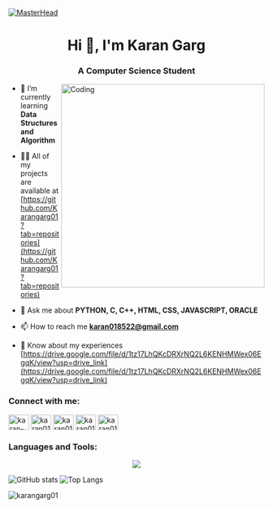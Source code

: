 [![MasterHead](https://user-images.githubusercontent.com/35267447/206916906-9bfb66d9-c419-44c2-908a-4885e610425f.gif)](https://rishavchanda.io)
<h1 align="center">Hi 👋, I'm Karan Garg</h1>
<h3 align="center">A Computer Science Student</h3>


<img align="right" alt="Coding" width="400" src="https://i.pinimg.com/originals/54/e3/7d/54e37d8074ebcde1d96c77d7b2a7f310.gif">

- 🌱 I’m currently learning **Data Structures and Algorithm**

- 👨‍💻 All of my projects are available at [https://github.com/Karangarg01?tab=repositories](https://github.com/Karangarg01?tab=repositories)

- 💬 Ask me about **PYTHON, C, C++, HTML, CSS, JAVASCRIPT, ORACLE**

- 📫 How to reach me **karan018522@gmail.com**

- 📄 Know about my experiences [https://drive.google.com/file/d/1tz17LhQKcDRXrNQ2L6KENHMWex06EgqK/view?usp=drive_link](https://drive.google.com/file/d/1tz17LhQKcDRXrNQ2L6KENHMWex06EgqK/view?usp=drive_link)

<h3 align="left">Connect with me:</h3>
<p align="left">
<a href="https://linkedin.com/in/karan-garg01" target="blank"><img align="center" src="https://raw.githubusercontent.com/rahuldkjain/github-profile-readme-generator/master/src/images/icons/Social/linked-in-alt.svg" alt="karan-garg01" height="30" width="40" /></a>
<a href="https://www.codechef.com/users/karan018522" target="blank"><img align="center" src="https://cdn.jsdelivr.net/npm/simple-icons@3.1.0/icons/codechef.svg" alt="karan018522" height="30" width="40" /></a>
<a href="https://www.hackerrank.com/karan018522" target="blank"><img align="center" src="https://raw.githubusercontent.com/rahuldkjain/github-profile-readme-generator/master/src/images/icons/Social/hackerrank.svg" alt="karan018522" height="30" width="40" /></a>
<a href="https://www.leetcode.com/karan018522" target="blank"><img align="center" src="https://raw.githubusercontent.com/rahuldkjain/github-profile-readme-generator/master/src/images/icons/Social/leet-code.svg" alt="karan018522" height="30" width="40" /></a>
<a href="https://auth.geeksforgeeks.org/user/karan018522" target="blank"><img align="center" src="https://raw.githubusercontent.com/rahuldkjain/github-profile-readme-generator/master/src/images/icons/Social/geeks-for-geeks.svg" alt="karan018522" height="30" width="40" /></a>
</p>
<h3 align = "left"> Languages and Tools: </h3>
<p align="center">
  <a href="https://skillicons.dev">
    <img src="https://skillicons.dev/icons?i=c,cpp,python,mysql,linux,html,css,javascript" />
  </a>
</p>

![GitHub stats](https://github-readme-stats.vercel.app/api?username=Karangarg01&show_icons=true&theme=tokyonight)
![Top Langs](https://github-readme-stats.vercel.app/api/top-langs/?username=Karangarg01&theme=tokyonight)

<p><img align="center" src="https://github-readme-streak-stats.herokuapp.com/?user=karangarg01&" alt="karangarg01" /></p>

